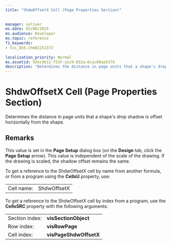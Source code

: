 ```yaml
---
title: "ShdwOffsetX Cell (Page Properties Section)"
 
 
manager: soliver
ms.date: 03/09/2015
ms.audience: Developer
ms.topic: reference
f1_keywords:
- Vis_DSS.chm82251373
 
localization_priority: Normal
ms.assetid: 92ec9b11-f53f-a1c9-832a-6cac08aa5379
description: "Determines the distance in page units that a shape's drop shadow is offset horizontally from the shape."
---
```


# ShdwOffsetX Cell (Page Properties Section)

Determines the distance in page units that a shape's drop shadow is offset horizontally from the shape.
  
## Remarks

This value is set in the **Page Setup** dialog box (on the **Design** tab, click the **Page Setup** arrow). This value is independent of the scale of the drawing. If the drawing is scaled, the shadow offset remains the same. 
  
To get a reference to the ShdwOffsetX cell by name from another formula, or from a program using the **CellsU** property, use: 
  
|||
|:-----|:-----|
| Cell name:  <br/> | ShdwOffsetX  <br/> |
   
To get a reference to the ShdwOffsetX cell by index from a program, use the **CellsSRC** property with the following arguments: 
  
|||
|:-----|:-----|
| Section index:  <br/> |**visSectionObject** <br/> |
| Row index:  <br/> |**visRowPage** <br/> |
| Cell index:  <br/> |**visPageShdwOffsetX** <br/> |
   

